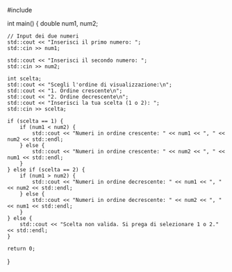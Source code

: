 #include <iostream>

int main() {
    double num1, num2;
    
    // Input dei due numeri
    std::cout << "Inserisci il primo numero: ";
    std::cin >> num1;
    
    std::cout << "Inserisci il secondo numero: ";
    std::cin >> num2;

    int scelta;
    std::cout << "Scegli l'ordine di visualizzazione:\n";
    std::cout << "1. Ordine crescente\n";
    std::cout << "2. Ordine decrescente\n";
    std::cout << "Inserisci la tua scelta (1 o 2): ";
    std::cin >> scelta;

    if (scelta == 1) {
        if (num1 < num2) {
            std::cout << "Numeri in ordine crescente: " << num1 << ", " << num2 << std::endl;
        } else {
            std::cout << "Numeri in ordine crescente: " << num2 << ", " << num1 << std::endl;
        }
    } else if (scelta == 2) {
        if (num1 > num2) {
            std::cout << "Numeri in ordine decrescente: " << num1 << ", " << num2 << std::endl;
        } else {
            std::cout << "Numeri in ordine decrescente: " << num2 << ", " << num1 << std::endl;
        }
    } else {
        std::cout << "Scelta non valida. Si prega di selezionare 1 o 2." << std::endl;
    }

    return 0;
}
